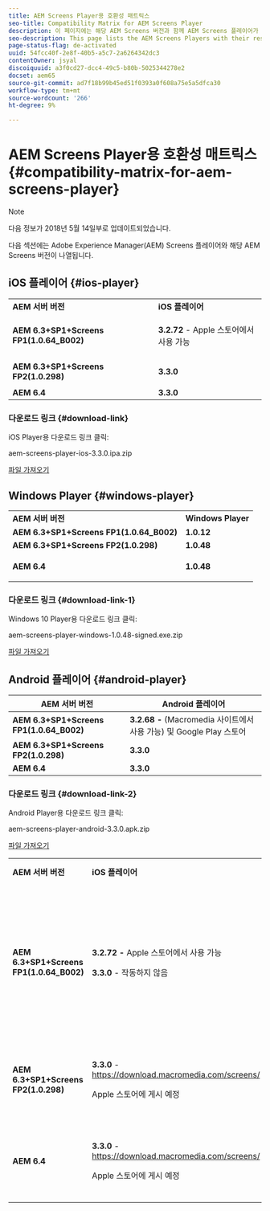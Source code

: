 ```yaml
---
title: AEM Screens Player용 호환성 매트릭스
seo-title: Compatibility Matrix for AEM Screens Player
description: 이 페이지에는 해당 AEM Screens 버전과 함께 AEM Screens 플레이어가 나열됩니다.
seo-description: This page lists the AEM Screens Players with their respective AEM Screens version.
page-status-flag: de-activated
uuid: 54fcc40f-2e8f-40b5-a5c7-2a6264342dc3
contentOwner: jsyal
discoiquuid: a3f0cd27-dcc4-49c5-b80b-5025344278e2
docset: aem65
source-git-commit: ad7f18b99b45ed51f0393a0f608a75e5a5dfca30
workflow-type: tm+mt
source-wordcount: '266'
ht-degree: 9%

---
```



# AEM Screens Player용 호환성 매트릭스{#compatibility-matrix-for-aem-screens-player}

>[!NOTE]
>
>다음 정보가 2018년 5월 14일부로 업데이트되었습니다.

다음 섹션에는 Adobe Experience Manager(AEM) Screens 플레이어와 해당 AEM Screens 버전이 나열됩니다.

## iOS 플레이어 {#ios-player}

<table>
 <tbody>
  <tr>
   <td><strong>AEM 서버 버전</strong></td> 
   <td><strong>iOS 플레이어</strong></td> 
  </tr>
  <tr>
   <td><strong>AEM 6.3+SP1+Screens FP1(1.0.64_B002)</strong></td> 
   <td><p><strong>3.2.72</strong> - Apple 스토어에서 사용 가능</p> <p> </p> </td> 
  </tr>
  <tr>
   <td><strong><strong>AEM 6.3+SP1+Screens FP2(1.0.298)</strong></strong></td> 
   <td><p><strong>3.3.0</strong> </p> <p> </p> </td> 
  </tr>
  <tr>
   <td><strong>AEM 6.4</strong></td> 
   <td><strong>3.3.0</strong> </td> 
  </tr>
 </tbody>
</table>

### 다운로드 링크 {#download-link}

iOS Player용 다운로드 링크 클릭:

aem-screens-player-ios-3.3.0.ipa.zip

[파일 가져오기](assets/aem-screens-player-ios-330ipa.zip)

## Windows Player {#windows-player}

<table>
 <tbody>
  <tr>
   <td><strong>AEM 서버 버전</strong></td> 
   <td><strong>Windows Player</strong></td> 
  </tr>
  <tr>
   <td><strong>AEM 6.3+SP1+Screens FP1(1.0.64_B002)</strong></td> 
   <td><strong>1.0.12</strong><br /> </td> 
  </tr>
  <tr>
   <td><strong><strong>AEM 6.3+SP1+Screens FP2(1.0.298)</strong></strong></td> 
   <td><strong>1.0.48 </strong></td> 
  </tr>
  <tr>
   <td><strong>AEM 6.4</strong></td> 
   <td><p><strong>1.0.48 </strong></p> </td> 
  </tr>
 </tbody>
</table>

### 다운로드 링크 {#download-link-1}

Windows 10 Player용 다운로드 링크 클릭:

aem-screens-player-windows-1.0.48-signed.exe.zip

[파일 가져오기](assets/aem-screens-player-windows-1048-signedexe.zip)

## Android 플레이어 {#android-player}

| **AEM 서버 버전** | **Android 플레이어** |
|---|---|
| **AEM 6.3+SP1+Screens FP1(1.0.64_B002)** | **3.2.68 -** (Macromedia 사이트에서 사용 가능) 및 Google Play 스토어 |
| **AEM 6.3+SP1+Screens FP2(1.0.298)** | **3.3.0** |
| **AEM 6.4** | **3.3.0** |

### 다운로드 링크 {#download-link-2}

Android Player용 다운로드 링크 클릭:

aem-screens-player-android-3.3.0.apk.zip

[파일 가져오기](assets/aem-screens-player-android-330apk.zip)

<table>
 <tbody>
  <tr>
   <td><strong>AEM 서버 버전</strong></td> 
   <td><strong>iOS 플레이어</strong></td> 
   <td><strong>Windows Player</strong></td> 
   <td><strong>크롬 OS 플레이어</strong><br /> </td> 
   <td><strong>Android 플레이어</strong></td> 
  </tr>
  <tr>
   <td><strong>AEM 6.3+SP1+Screens FP1(1.0.64_B002)</strong></td> 
   <td><p><strong>3.2.72 - </strong>Apple 스토어에서 사용 가능</p> <p><strong>3.3.0</strong> - 작동하지 않음</p> <p> </p> </td> 
   <td><strong>1.0.12</strong> - (Macromedia에서 사용 가능)</td> 
   <td><p><strong>1.0.30 -</strong> Chrome 스토어에서 사용할 수 있습니다.</p> <p>기능 팩 1에서는 지원되지 않음</p> </td> 
   <td><strong>3.2.68 -</strong> (Macromedia 사이트에서 사용 가능) 및 Google Play 스토어</td> 
  </tr>
  <tr>
   <td><strong><strong>AEM 6.3+SP1+Screens FP2(1.0.298)</strong></strong></td> 
   <td><p><strong>3.3.0</strong> - <a href="https://download.macromedia.com/screens/">https://download.macromedia.com/screens/</a></p> <p>Apple 스토어에 게시 예정</p> <p> </p> </td> 
   <td><strong>1.0.48 -</strong> <a href="https://download.macromedia.com/screens/">https://download.macromedia.com/screens/</a></td> 
   <td><p><strong>1.0.42 - </strong></p> <p>Chrome 스토어에 게시됨</p> </td> 
   <td><strong>3.3.0 - </strong><a href="https://download.macromedia.com/screens/">https://download.macromedia.com/screens/</a></td> 
  </tr>
  <tr>
   <td><strong>AEM 6.4</strong></td> 
   <td><p><strong>3.3.0</strong> - <a href="https://download.macromedia.com/screens/">https://download.macromedia.com/screens/</a></p> <p>Apple 스토어에 게시 예정</p> </td> 
   <td><p><strong>1.0.48 -</strong><br /> </p> <p><a href="https://download.macromedia.com/screens/">https://download.macromedia.com/screens/</a></p> </td> 
   <td><p><strong>1.0.42 - </strong></p> <p>Chrome 스토어에 게시됨</p> </td> 
   <td><strong>3.3.0 - </strong><a href="https://download.macromedia.com/screens/">https://download.macromedia.com/screens/</a></td> 
  </tr>
 </tbody>
</table>

